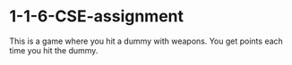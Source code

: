 # 1-1-6-CSE-assignment

This is a game where you hit a dummy with weapons. You get points each time you hit the dummy.
